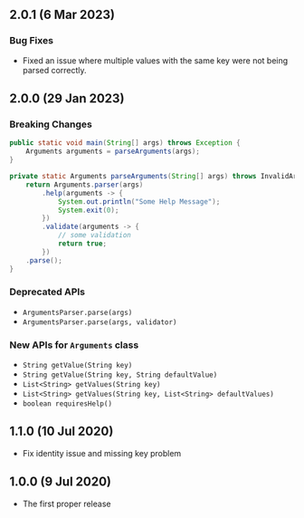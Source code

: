 ## 2.0.1 (6 Mar 2023)

### Bug Fixes
  - Fixed an issue where multiple values with the same key were not being parsed correctly.

## 2.0.0 (29 Jan 2023)

### Breaking Changes
```java
public static void main(String[] args) throws Exception {
    Arguments arguments = parseArguments(args);
}

private static Arguments parseArguments(String[] args) throws InvalidArgumentsException {
    return Arguments.parser(args)
        .help(arguments -> {
            System.out.println("Some Help Message");
            System.exit(0);
        })
        .validate(arguments -> {
            // some validation
            return true;
        })
    .parse();
}
```
### Deprecated APIs
  - `ArgumentsParser.parse(args)`
  - `ArgumentsParser.parse(args, validator)`
### New APIs for `Arguments` class
  - `String getValue(String key)`
  - `String getValue(String key, String defaultValue)`
  - `List<String> getValues(String key)`
  - `List<String> getValues(String key, List<String> defaultValues)`
  - `boolean requiresHelp()`

## 1.1.0 (10 Jul 2020)
  - Fix identity issue and missing key problem

## 1.0.0 (9 Jul 2020)
  - The first proper release